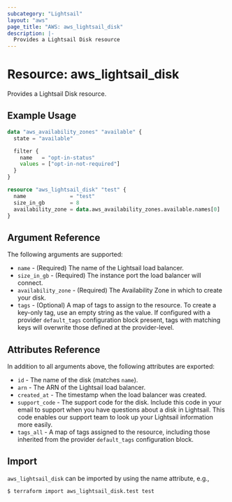 ```yaml
---
subcategory: "Lightsail"
layout: "aws"
page_title: "AWS: aws_lightsail_disk"
description: |-
  Provides a Lightsail Disk resource
---
```


# Resource: aws_lightsail_disk

Provides a Lightsail Disk resource.

## Example Usage

```terraform
data "aws_availability_zones" "available" {
  state = "available"

  filter {
    name   = "opt-in-status"
    values = ["opt-in-not-required"]
  }
}

resource "aws_lightsail_disk" "test" {
  name              = "test"
  size_in_gb        = 8
  availability_zone = data.aws_availability_zones.available.names[0]
}
```

## Argument Reference

The following arguments are supported:

* `name` - (Required) The name of the Lightsail load balancer.
* `size_in_gb` - (Required) The instance port the load balancer will connect.
* `availability_zone` - (Required) The Availability Zone in which to create your disk.
* `tags` - (Optional) A map of tags to assign to the resource. To create a key-only tag, use an empty string as the value. If configured with a provider `default_tags` configuration block present, tags with matching keys will overwrite those defined at the provider-level.

## Attributes Reference

In addition to all arguments above, the following attributes are exported:

* `id` - The name of the disk  (matches `name`).
* `arn` - The ARN of the Lightsail load balancer.
* `created_at` - The timestamp when the load balancer was created.
* `support_code` - The support code for the disk. Include this code in your email to support when you have questions about a disk in Lightsail. This code enables our support team to look up your Lightsail information more easily.
* `tags_all` - A map of tags assigned to the resource, including those inherited from the provider `default_tags` configuration block.

## Import

`aws_lightsail_disk` can be imported by using the name attribute, e.g.,

```shell
$ terraform import aws_lightsail_disk.test test
```
